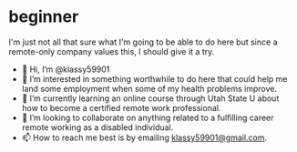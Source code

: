 # beginner
I'm just not all that sure what I'm going to be able to do here but since a remote-only company values this, I should give it a try.

- 👋 Hi, I’m @klassy59901
- 👀 I’m interested in something worthwhile to do here that could help me land some employment when some of my health problems improve.
- 🌱 I’m currently learning an online course through Utah State U about how to become a certified remote work professional.
- 💞️ I’m looking to collaborate on anything related to a fulfilling career remote working as a disabled individual.
- 📫 How to reach me best is by emailing klassy59901@gmail.com.

<!---
klassy59901/klassy59901 is a ✨ special ✨ repository because its `README.md` (this file) appears on your GitHub profile.
You can click the Preview link to take a look at your changes.
--->

